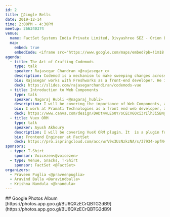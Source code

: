 ```yaml
---
id: 2
title: 🎄Jingle Bells
date: 2019-12-14
time: 2:00PM - 4:30PM
meetup: 266340374
venue:
  name: FactSet Systems India Private Limited, Divyashree SEZ - Orion Block 4, 9th floor Hyderabad
  map:
    embed: true
    embedCode: <iframe src="https://www.google.com/maps/embed?pb=!1m18!1m12!1m3!1d3806.785702828827!2d78.37239691493326!3d17.422068906389494!2m3!1f0!2f0!3f0!3m2!1i1024!2i768!4f13.1!3m3!1m2!1s0x3bcb93f8722f8c33%3A0x6cd17cd26a48e99e!2sFactSet%20Systems%20India%20Private%20Limited%2C%20DivyaSree%20Orion!5e0!3m2!1sen!2sin!4v1575357472280!5m2!1sen!2sin" width="100%" height="450" frameborder="0" style="border:0;" allowfullscreen=""></iframe>
agenda:
  - title: The Art of Crafting Codemods
    type: talk
    speaker: Rajasegar Chandran <@rajasegar_c>
    description: Codemod is a mechanism to make sweeping changes across your code with ease and effectiveness, assisting in large-scale migrations of the code-base. This can be performed through automated tools such as jscodeshift.
    bio: Rajasegar works with Freshworks as a front-end developer. He is passionate about open-source software and currently writes codemods for the Ember community.
    deck: https://slides.com/rajasegarchandiran/codemods-vue
  - title: Introduction to Web Components
    type: talk
    speaker: Nagaraj Hubli <@nagaraj_hubli>
    description: I will be covering the importance of Web Components, and how they are natural evolution of the Web, along with a brief case study of how it helped bootstrap applications in a large enterprise.
    bio: I work at Pramati Technologies as a front end web developer, and spends all my free time studying about Bitcoin.
    deck: https://www.canva.com/design/DADt4vLEo0Y/oCECV6Oxi3rIlhJi5BNgpQ/view
  - title: Vuex ORM
    type: talk
    speaker: Ayush Akhoury
    description: I will be covering VueX ORM plugin. It  is a plugin for Vuex to enable Object-Relational Mapping access to the Vuex Store. It helps to deal with nested/relational data on the front-end by decoupling them into separate modules.
    bio: Frontend Engineer at FactSet
    deck: https://pro.ispringcloud.com/acc/wrV9x3UzNzkzNA/s/37934-opfNv-7391S-sB5ws
sponsors:
  - type: T-Shirt
    sponsor: Voicezen<@voicezen>
  - type: Venue, Snacks, T-Shirt
    sponsor: FactSet <@FactSet>
organizers:
  - Praveen Puglia <@praveenpuglia>
  - Aravind Balla <@aravindballa>
  - Krishna Nandula <@knandula>
---
```


<EventPage />
## Google Photos Album 
[https://photos.app.goo.gl/BU6QXzECrQBTG2dB9](https://photos.app.goo.gl/BU6QXzECrQBTG2dB9)
